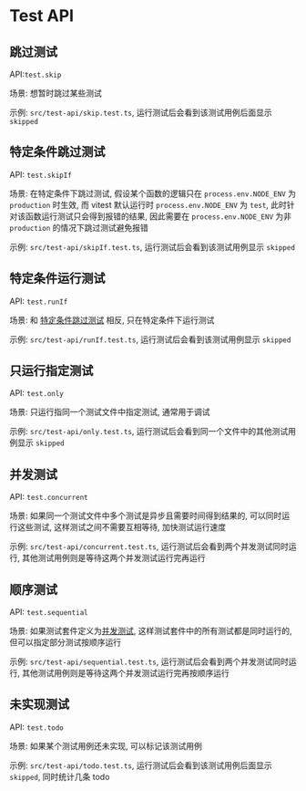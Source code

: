# Test API

## 跳过测试

API:`test.skip` 

场景: 想暂时跳过某些测试

示例: `src/test-api/skip.test.ts`, 运行测试后会看到该测试用例后面显示 `skipped`

## 特定条件跳过测试

API: `test.skipIf`

场景: 在特定条件下跳过测试, 假设某个函数的逻辑只在 `process.env.NODE_ENV` 为 `production` 时生效, 而 vitest 默认运行时 `process.env.NODE_ENV` 为 `test`, 此时针对该函数运行测试只会得到报错的结果, 因此需要在 `process.env.NODE_ENV` 为非 `production` 的情况下跳过测试避免报错

示例: `src/test-api/skipIf.test.ts`, 运行测试后会看到该测试用例显示 `skipped`

## 特定条件运行测试

API: `test.runIf`

场景: 和 [特定条件跳过测试](#特定条件跳过测试) 相反, 只在特定条件下运行测试

示例: `src/test-api/runIf.test.ts`, 运行测试后会看到该测试用例显示 `skipped`

## 只运行指定测试

API: `test.only`

场景: 只运行指同一个测试文件中指定测试, 通常用于调试

示例: `src/test-api/only.test.ts`, 运行测试后会看到同一个文件中的其他测试用例显示 `skipped`

## 并发测试

API: `test.concurrent`

场景: 如果同一个测试文件中多个测试是异步且需要时间得到结果的, 可以同时运行这些测试, 这样测试之间不需要互相等待, 加快测试运行速度

示例: `src/test-api/concurrent.test.ts`, 运行测试后会看到两个并发测试同时运行, 其他测试用例则是等待这两个并发测试运行完再运行

## 顺序测试

API: `test.sequential`

场景: 如果测试套件定义为[并发测试](#并发测试), 这样测试套件中的所有测试都是同时运行的, 但可以指定部分测试按顺序运行

示例: `src/test-api/sequential.test.ts`, 运行测试后会看到两个并发测试同时运行, 其他测试用例则是等待这两个并发测试运行完再按顺序运行

## 未实现测试

API: `test.todo`

场景: 如果某个测试用例还未实现, 可以标记该测试用例

示例: `src/test-api/todo.test.ts`, 运行测试后会看到该测试用例后面显示 `skipped`, 同时统计几条 todo
